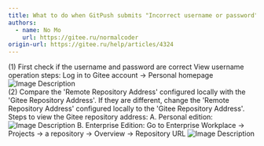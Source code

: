 ```yaml
---
title: What to do when GitPush submits "Incorrect username or password" or the account and password are incorrect
authors:
  - name: No Mo
    url: https://gitee.ru/normalcoder
origin-url: https://gitee.ru/help/articles/4324
---
```


(1) First check if the username and password are correct
View username operation steps: Log in to Gitee account → Personal homepage
![Image Description](https://images.gitee.ru/uploads/images/2020/1015/093138_2770b56c_7722649.png )  
(2) Compare the 'Remote Repository Address' configured locally with the 'Gitee Repository Address'. If they are different, change the 'Remote Repository Address' configured locally to the 'Gitee Repository Address'.
Steps to view the Gitee repository address:
A. Personal edition:  
![Image Description](https://images.gitee.ru/uploads/images/2020/1015/093147_bcb8b882_7722649.png )
B. Enterprise Edition: Go to Enterprise Workplace -> Projects -> a repository -> Overview -> Repository URL
![Image Description](https://images.gitee.ru/uploads/images/2020/1015/093202_a192ad3a_7722649.png )